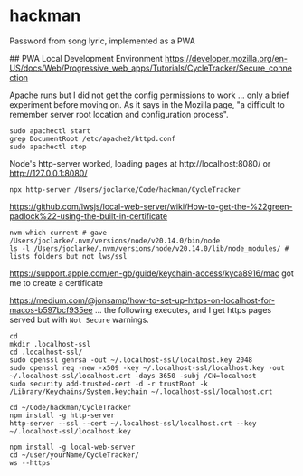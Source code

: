 # hackman
Password from song lyric, implemented as a PWA

## PWA Local Development Environment
https://developer.mozilla.org/en-US/docs/Web/Progressive_web_apps/Tutorials/CycleTracker/Secure_connection

Apache runs but I did not get the config permissions to work ... only a brief experiment before moving on.
As it says in the Mozilla page, "a difficult to remember server root location and configuration process".
```
sudo apachectl start
grep DocumentRoot /etc/apache2/httpd.conf 
sudo apachectl stop
```

Node's http-server worked, loading pages at http://localhost:8080/ or http://127.0.0.1:8080/
```
npx http-server /Users/joclarke/Code/hackman/CycleTracker
```


https://github.com/lwsjs/local-web-server/wiki/How-to-get-the-%22green-padlock%22-using-the-built-in-certificate
```
nvm which current # gave /Users/joclarke/.nvm/versions/node/v20.14.0/bin/node
ls -l /Users/joclarke/.nvm/versions/node/v20.14.0/lib/node_modules/ # lists folders but not lws/ssl
```

https://support.apple.com/en-gb/guide/keychain-access/kyca8916/mac got me to create a certificate

https://medium.com/@jonsamp/how-to-set-up-https-on-localhost-for-macos-b597bcf935ee ... the following executes, and I get https pages
served but with `Not Secure` warnings.
```
cd 
mkdir .localhost-ssl
cd .localhost-ssl/
sudo openssl genrsa -out ~/.localhost-ssl/localhost.key 2048
sudo openssl req -new -x509 -key ~/.localhost-ssl/localhost.key -out ~/.localhost-ssl/localhost.crt -days 3650 -subj /CN=localhost
sudo security add-trusted-cert -d -r trustRoot -k /Library/Keychains/System.keychain ~/.localhost-ssl/localhost.crt

cd ~/Code/hackman/CycleTracker
npm install -g http-server
http-server --ssl --cert ~/.localhost-ssl/localhost.crt --key ~/.localhost-ssl/localhost.key
```


```
npm install -g local-web-server
cd ~/user/yourName/CycleTracker/
ws --https
```

